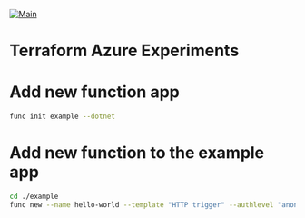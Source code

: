 [![Main](https://github.com/localgod/terraform_azure_experiments/actions/workflows/main.yml/badge.svg)](https://github.com/localgod/terraform_azure_experiments/actions/workflows/main.yml)

# Terraform Azure Experiments

# Add new function app

```bash
func init example --dotnet
```

# Add new function to the example app

```bash
cd ./example
func new --name hello-world --template "HTTP trigger" --authlevel "anonymous"
```